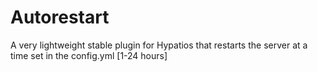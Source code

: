 # Autorestart
A very lightweight stable plugin for Hypatios that restarts the server at a time set in the config.yml [1-24 hours]
